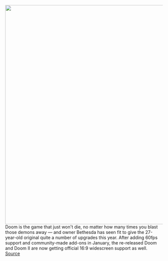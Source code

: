<img src='https://cdn.vox-cdn.com/thumbor/l1xG_FJYdgOXjupW5irovpLrRV8=/0x0:560x400/1200x800/filters:focal(236x156:324x244)/cdn.vox-cdn.com/uploads/chorus_image/image/67358031/doom-560.0.png' width='700px' /><br/>
Doom is the game that just won't die, no matter how many times you blast those demons away — and owner Bethesda has seen fit to give the 27-year-old original quite a number of upgrades this year. After adding 60fps support and community-made add-ons in January, the re-released Doom and Doom II are now getting official 16:9 widescreen support as well.
<a href='https://www.theverge.com/2020/9/4/21423585/doom-doom-ii-official-widescreen-support-16-9'> Source <a/>